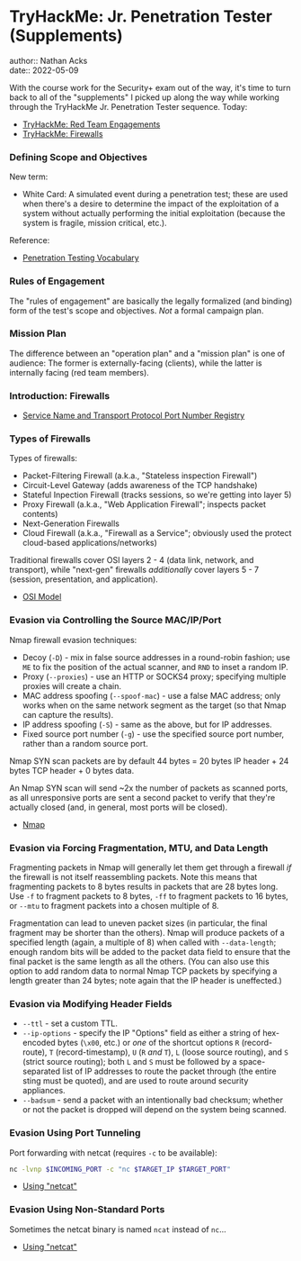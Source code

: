 # TryHackMe: Jr. Penetration Tester (Supplements)

author:: Nathan Acks  
date:: 2022-05-09

With the course work for the Security+ exam out of the way, it's time to turn back to all of the "supplements" I picked up along the way while working through the TryHackMe Jr. Penetration Tester sequence. Today:

* [TryHackMe: Red Team Engagements](https://tryhackme.com/room/redteamengagements)
* [TryHackMe: Firewalls](https://tryhackme.com/room/redteamfirewalls)

### Defining Scope and Objectives

New term:

* White Card: A simulated event during a penetration test; these are used when there's a desire to determine the impact of the exploitation of a system without actually performing the initial exploitation (because the system is fragile, mission critical, etc.).

Reference:

* [Penetration Testing Vocabulary](https://security.stackexchange.com/a/114788)

### Rules of Engagement

The "rules of engagement" are basically the legally formalized (and binding) form of the test's scope and objectives. *Not* a formal campaign plan.

### Mission Plan

The difference between an "operation plan" and a "mission plan" is one of audience: The former is externally-facing (clients), while the latter is internally facing (red team members).

### Introduction: Firewalls

* [Service Name and Transport Protocol Port Number Registry](https://www.iana.org/assignments/service-names-port-numbers/service-names-port-numbers.xhtml)

### Types of Firewalls

Types of firewalls:

* Packet-Filtering Firewall (a.k.a., "Stateless inspection Firewall")
* Circuit-Level Gateway (adds awareness of the TCP handshake)
* Stateful Inpection Firewall (tracks sessions, so we're getting into layer 5)
* Proxy Firewall (a.k.a., "Web Application Firewall"; inspects packet contents)
* Next-Generation Firewalls
* Cloud Firewall (a.k.a., "Firewall as a Service"; obviously used the protect cloud-based applications/networks)

Traditional firewalls cover OSI layers 2 - 4 (data link, network, and transport), while "next-gen" firewalls *additionally* cover layers 5 - 7 (session, presentation, and application).

* [OSI Model](../notes/osi-model.md)

### Evasion via Controlling the Source MAC/IP/Port

Nmap firewall evasion techniques:

* Decoy (`-D`) - mix in false source addresses in a round-robin fashion; use `ME` to fix the position of the actual scanner, and `RND` to inset a random IP.
* Proxy (`--proxies`) - use an HTTP or SOCKS4 proxy; specifying multiple proxies will create a chain.
* MAC address spoofing (`--spoof-mac`) - use a false MAC address; only works when on the same network segment as the target (so that Nmap can capture the results).
* IP address spoofing (`-S`) - same as the above, but for IP addresses.
* Fixed source port number (`-g`) - use the specified source port number, rather than a random source port.

Nmap SYN scan packets are by default 44 bytes = 20 bytes IP header + 24 bytes TCP header + 0 bytes data.

An Nmap SYN scan will send ~2x the number of packets as scanned ports, as all unresponsive ports are sent a second packet to verify that they're actually closed (and, in general, most ports will be closed).

* [Nmap](../notes/nmap.md)

### Evasion via Forcing Fragmentation, MTU, and Data Length

Fragmenting packets in Nmap will generally let them get through a firewall *if* the firewall is not itself reassembling packets. Note this means that fragmenting packets to 8 bytes results in packets that are 28 bytes long. Use `-f` to fragment packets to 8 bytes, `-ff` to fragment packets to 16 bytes, or `--mtu` to fragment packets into a chosen multiple of 8.

Fragmentation can lead to uneven packet sizes (in particular, the final fragment may be shorter than the others). Nmap will produce packets of a specified length (again, a multiple of 8) when called with `--data-length`; enough random bits will be added to the packet data field to ensure that the final packet is the same length as all the others. (You can also use this option to add random data to normal Nmap TCP packets by specifying a length greater than 24 bytes; note again that the IP header is uneffected.)

### Evasion via Modifying Header Fields

* `--ttl` - set a custom TTL.
* `--ip-options` - specify the IP "Options" field as either a string of hex-encoded bytes (`\x00`, etc.) or *one* of the shortcut options `R` (record-route), `T` (record-timestamp), `U` (`R` *and* `T`), `L` (loose source routing), and `S` (strict source routing); both `L` and `S` must be followed by a space-separated list of IP addresses to route the packet through (the entire sting must be quoted), and are used to route around security appliances.
* `--badsum` - send a packet with an intentionally bad checksum; whether or not the packet is dropped will depend on the system being scanned.

### Evasion Using Port Tunneling

Port forwarding with netcat (requires `-c` to be available):

```bash
nc -lvnp $INCOMING_PORT -c "nc $TARGET_IP $TARGET_PORT"
```

* [Using "netcat"](../notes/netcat.md)

### Evasion Using Non-Standard Ports

Sometimes the netcat binary is named `ncat` instead of `nc`...

* [Using "netcat"](../notes/netcat.md)
